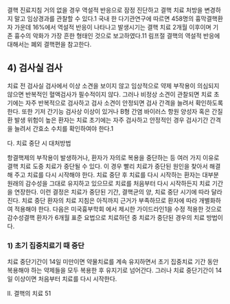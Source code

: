 결핵 진료지침
거의 없을 경우 역설적 반응으로 잠정 진단하고 결핵 치료 처방을 변경하지 말고 임상경과를 관찰할 수 있다.1 국내 한 다기관연구에 따르면 458명의 흉막결핵환자 가운데 16%에서 역설적 반응이 나타나고 발생시기는 결핵 치료 2개월 이후이며 기존 흉수의 악화가 가장 흔한 형태인 것으로 보고하였다.11 림프절 결핵의 역설적 반응에 대해서는 폐외 결핵편을 참고한다.

## 4) 검사실 검사

치료 전 검사실 검사에서 이상 소견을 보이지 않고 임상적으로 약제 부작용이 의심되지 않으면 반복적인 혈액검사가 필수적이지 않다. 그러나 비정상 소견이 관찰되면 치료 초기에는 자주 반복적으로 검사하고 검사 소견이 안정되면 검사 간격을 늘려서 확인하도록 한다. 또한 기저 간기능 검사상 이상이 있거나 B형 간염 바이러스 항원 양성자 혹은 간질환 발생 위험이 높은 환자는 치료 초기에는 자주 검사하고 안정적인 경우 검사기간 간격을 늘려서 간효소 수치를 확인하여야 한다.1

다. 치료 중단 시 대처방법

항결핵제의 부작용이 발생하거나, 환자가 자의로 복용을 중단하는 등 여러 가지 이유로 결핵 치료 도중 치료가 중단될 수 있다. 이 경우 빨리 치료가 중단된 원인을 찾아서 해결해 주고 치료를 다시 시작해야 한다. 치료 중단 후 치료를 다시 시작하는 환자는 대부분 원래의 감수성을 그대로 유지하고 있으므로 치료를 처음부터 다시 시작하든지 치료 기간을 연장한다. 이런 결정은 치료가 중단된 기간, 결핵균의 양, 치료 중단 시기에 따라 달라진다. 치료 중단 환자의 치료 지침은 아직까지 근거가 부족하므로 환자에 따라 개별화하여 적용해야 한다. 다음은 미국흉부학회 에서 제시한 가이드라인1을 수정 적용한 것으로 감수성결핵 환자가 6개월 표준 요법으로 치료하던 중 치료가 중단된 경우의 치료 방법이다.

### 1) 초기 집중치료기 때 중단

치료 중단기간이 14일 미만이면 약물치료를 계속 유지하면서 초기 집중치료 기간 동안 복용해야 하는 약제들을 모두 복용한 후 유지기로 넘어간다. 그러나 치료 중단기간이 14일 이상이면 처음부터 치료를 다시 시작한다.

II. 결핵의 치료 <PAGE>51